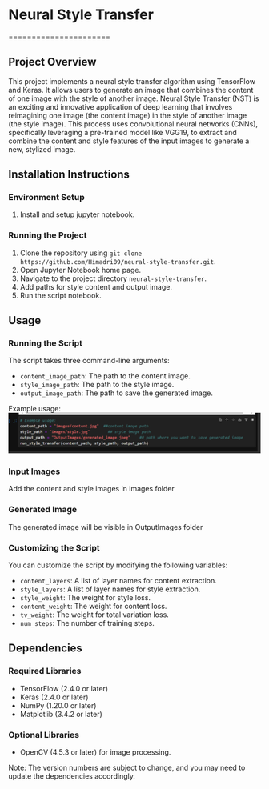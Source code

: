# Neural Style Transfer
======================

## Project Overview
This project implements a neural style transfer algorithm using TensorFlow and Keras. It allows users to generate an image that combines the content of one image with the style of another image.
Neural Style Transfer (NST) is an exciting and innovative application of deep learning that involves reimagining one image (the content image) in the style of another image (the style image). This process uses convolutional neural networks (CNNs), specifically leveraging a pre-trained model like VGG19, to extract and combine the content and style features of the input images to generate a new, stylized image.


## Installation Instructions
### Environment Setup

1. Install and setup jupyter notebook.

### Running the Project

1. Clone the repository using `git clone https://github.com/Himadri09/neural-style-transfer.git`.
2. Open Jupyter Notebook home page.
3. Navigate to the project directory  `neural-style-transfer`.
4. Add paths for style content and output image.
5. Run the script notebook.


## Usage
### Running the Script

The script takes three command-line arguments:

* `content_image_path`: The path to the content image.
* `style_image_path`: The path to the style image.
* `output_image_path`: The path to save the generated image.

Example usage:
![how to use](exampleimage.png)

### Input Images
Add the content and style images in images folder

### Generated Image
The generated image will be visible in OutputImages folder

### Customizing the Script

You can customize the script by modifying the following variables:

* `content_layers`: A list of layer names for content extraction.
* `style_layers`: A list of layer names for style extraction.
* `style_weight`: The weight for style loss.
* `content_weight`: The weight for content loss.
* `tv_weight`: The weight for total variation loss.
* `num_steps`: The number of training steps.

## Dependencies
### Required Libraries

* TensorFlow (2.4.0 or later)
* Keras (2.4.0 or later)
* NumPy (1.20.0 or later)
* Matplotlib (3.4.2 or later)

### Optional Libraries

* OpenCV (4.5.3 or later) for image processing.

Note: The version numbers are subject to change, and you may need to update the dependencies accordingly.
